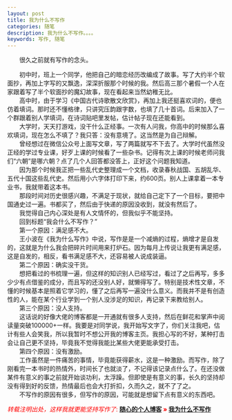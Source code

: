 ```yaml
---
layout: post
title: 我为什么不写作
categories: 随笔
description: 我为什么不写作。。。。
keywords: 写作, 随笔
---
```

　　很久之前就有写作的念头。  

　　初中时，班上一个同学，他把自己的暗恋经历改编成了故事。写了大约半个软面抄，再加上字写的又飘逸，深深折服那个时候的我。然后高三那个暑假一个人在家跟着写了半个软面抄的魔幻故事，现在看起来当然幼稚无比。  
　　高中时，由于学习《中国古代诗歌散文欣赏》，再加上我还挺喜欢词的，便也仿着填词。那时还不懂格律，只讲究压韵跟字数，也填了几十首词。后来加入了一个群跟着别人学填词，在诗词贴吧里发帖，估计帖子现在还能看到。  
　　大学时，天天打游戏，没干什么正经事。一次有人问我，你高中的时候那么喜欢填词，现在怎么不填了？我只答：没有意境了。这当然是为自己辩解。  
　　曾经想过在微信公众号上面写文章，写了两篇就写不下去了。大学时代虽然没正经的学过专业课，好歹上课的时候看了一些杂书。记得有次上课的时候老师问我们“六朝”是哪六朝？点了几个人回答都没答上，正好这个问题我知道。  
　　因为那个时候我正把一些乱代史整理成一个文档，收录春秋战国、五胡乱华、五代十国这些乱代史。然后用小六字体打印下来，约600页。别人上课拿着一本专业书，我就带着这本书。  
　　那段时间对历史很感兴趣，不满足于现状，就给自己定下了一个目标，要把中国通史过一遍。书都买了，然后由于快递的原因没收到，就没有然后了。  
　　我觉得自己内心深处是有人文情怀的，但我似乎不能坚持。  
　　回到标题“我会什么不写作？”  
　　第一个原因：满足感不大。  
　　王小波在《我为什么写作》中说，写作是是一个减熵的过程，熵增才是自发的，这就是为什么我会把碎片时间用来打炉石。因为每月上传说让我更有满足感，这是自发的，相反，看书满足感不大，还容易被人说成装逼。  
　　第二个原因：确实没干货。  
　　想把看过的书梳理一遍，但这样的知识别人已经写过，看过了之后再写，多多少少有点借鉴的成分，而且写的还没别人好，就懒得写了。特别是技术性文章，不懂的时候基本是照着它学习的，懂了之后再写一遍没什么意义。而我并不是有创造性的人，能在某个行业学到一个别人没涉足的知识，再记录下来教给别人。  
　　第三个原因：没人支持。  
　　这话说的好像大佬的博客都是一开通就有很多人支持，然后在鲜花和掌声中阅读量突破100000+一样。我要是对同学说，我开始写文字了，你们关注我吧，估计有些人会笑我，所以我暂时不想公开我的博客主页。我担心写的不好，某种打击会让自己更不坚持，毕竟我不觉得我能比某些大佬更能承受打击。  
　　第四个原因：没有激励。  
　　工作虽然是一件痛苦的事情，毕竟能获得薪水，这是一种激励。而写作，除了刚看完一本书时的热情外，时间长了也就淡了，不记得该记录点什么了。在还没做某件有意义的事之前就开始谈功利，太浮躁。但即使是有意义的事，长久的坚持却没有得到好的反馈，热情最后也会大打折扣，久而久之，就不了了之。  
　　不写作的原因有很多，但写作的原因，可能就是想留下点有意义的东西吧。  


<span style="color: red;">*转载注明出处，这样我就更能坚持写作了*<span>:
**[随心的个人博客](https://jinbooooom.github.io) » [我为什么不写作](https://jinbooooom.github.io/2018/05/27/wo_wei_shen_me_bu_xie_zuo/)**  


